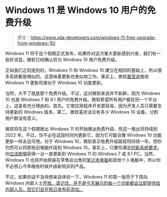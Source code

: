 # Windows 11 是 Windows 10 用户的免费升级

> 原文：<https://www.xda-developers.com/windows-11-free-upgrade-from-windows-10/>

Windows 11 将于这个假期正式发布，如果你对这次重大更新感到兴奋，我们有一些好消息。微软已经确认将为 Windows 10 用户免费升级。

正如我们之前提到的，Windows 11 和 Windows 10 建立在相同的基础上，所以很多系统都是相似的。这意味着更新也类似地工作。事实上，微软[甚至说](https://blogs.windows.com/windowsexperience/2021/06/24/introducing-windows-11/)接收 Windows 11 更新将类似于 Windows 10 功能更新。

当然，大不了就是那个免费升级。不过，这对微软来说并不新鲜，因为 Windows 10 也是 Windows 7 和 8.1 用户的免费升级。微软希望所有用户都在同一个平台上，这是有充分理由的。首先，它使应用程序开发更容易，因为开发人员只需要支持更新的 Windows 版本。第二，微软喜欢谈论有多少 Windows 10 设备，分割用户群没有意义。

微软将在这个假期推出 Windows 11 时开始推出免费升级，但这一推出将持续到 2022 年。不过，你不必在这段时间内更新它，因为它可能会像 Windows 10 功能更新一样永远可用。对于 Windows 10，微软表示免费升级路径将持续一年，但你仍然可以将那些旧电脑升级到 Windows 10。事实上，只要你满足[的新系统要求](https://www.xda-developers.com/windows-11-minimum-requirements/)，你[应该能够](https://www.xda-developers.com/you-may-be-able-to-upgrade-from-windows-7-to-windows-11-for-free/)获得一台一直更新到 Windows 11 的 Windows 7 或 8.1 PC。当然，Windows 11 也将开始预装在零售店出售的[笔记本电脑](https://www.xda-developers.com/best-laptops/)和其他个人电脑中，所以你不必担心今年晚些时候升级新购买的产品。

不过，如果你迫不及待想亲自体验一下，Windows 11 的第一版将于下周向 Windows 内部人士[开放。请记住，并不是今天展示的每一个功能都会立即提供给内部人员，但它们会在假日发布前添加。](https://www.xda-developers.com/windows-11-is-coming-to-windows-insiders-next-week/)